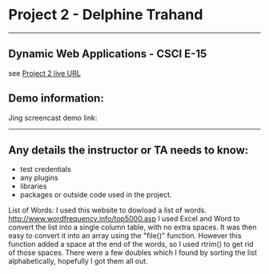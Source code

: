 # Project 2 - Delphine Trahand 

----
## Dynamic Web Applications - CSCI E-15
see [Project 2 live URL](http://p2.delphinetrahand.me/)

## Demo information: 
Jing screencast demo link: 

----
## Any details the instructor or TA needs to know:

* test credentials
* any plugins
* libraries
* packages or outside code used in the project.

List of Words:
I used this website to dowload a list of words.
http://www.wordfrequency.info/top5000.asp
I used Excel and Word to convert the list into a single column table, with no extra spaces. It was then easy to convert it into an array using the "file()" function. However this function added a space at the end of the words, so I used rtrim() to get rid of those spaces.
There were a few doubles which I found by sorting the list alphabetically, hopefully I got them all out.

